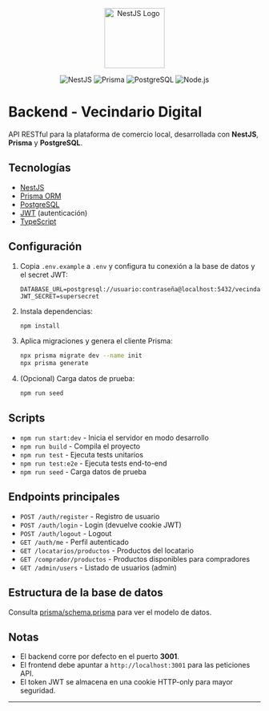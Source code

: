 <p align="center">
  <a href="https://nestjs.com/" target="_blank"><img src="https://nestjs.com/img/logo-small.svg" width="120" alt="NestJS Logo" /></a>
</p>

<p align="center">
  <img src="https://img.shields.io/badge/NestJS-%5E10.0.0-red" alt="NestJS" />
  <img src="https://img.shields.io/badge/Prisma-%5E5.0.0-blueviolet" alt="Prisma" />
  <img src="https://img.shields.io/badge/PostgreSQL-%3E=13-blue" alt="PostgreSQL" />
  <img src="https://img.shields.io/badge/Node.js-%3E=18-green" alt="Node.js" />
</p>

# Backend - Vecindario Digital

API RESTful para la plataforma de comercio local, desarrollada con **NestJS**, **Prisma** y **PostgreSQL**.

## Tecnologías

- [NestJS](https://nestjs.com/)
- [Prisma ORM](https://www.prisma.io/)
- [PostgreSQL](https://www.postgresql.org/)
- [JWT](https://jwt.io/) (autenticación)
- [TypeScript](https://www.typescriptlang.org/)

## Configuración

1. Copia `.env.example` a `.env` y configura tu conexión a la base de datos y el secret JWT:
   ```
   DATABASE_URL=postgresql://usuario:contraseña@localhost:5432/vecindario
   JWT_SECRET=supersecret
   ```

2. Instala dependencias:
   ```bash
   npm install
   ```

3. Aplica migraciones y genera el cliente Prisma:
   ```bash
   npx prisma migrate dev --name init
   npx prisma generate
   ```

4. (Opcional) Carga datos de prueba:
   ```bash
   npm run seed
   ```

## Scripts

- `npm run start:dev` - Inicia el servidor en modo desarrollo
- `npm run build` - Compila el proyecto
- `npm run test` - Ejecuta tests unitarios
- `npm run test:e2e` - Ejecuta tests end-to-end
- `npm run seed` - Carga datos de prueba

## Endpoints principales

- `POST /auth/register` - Registro de usuario
- `POST /auth/login` - Login (devuelve cookie JWT)
- `POST /auth/logout` - Logout
- `GET /auth/me` - Perfil autenticado
- `GET /locatarios/productos` - Productos del locatario
- `GET /comprador/productos` - Productos disponibles para compradores
- `GET /admin/users` - Listado de usuarios (admin)

## Estructura de la base de datos

Consulta [prisma/schema.prisma](prisma/schema.prisma) para ver el modelo de datos.

## Notas

- El backend corre por defecto en el puerto **3001**.
- El frontend debe apuntar a `http://localhost:3001` para las peticiones API.
- El token JWT se almacena en una cookie HTTP-only para mayor seguridad.

---
